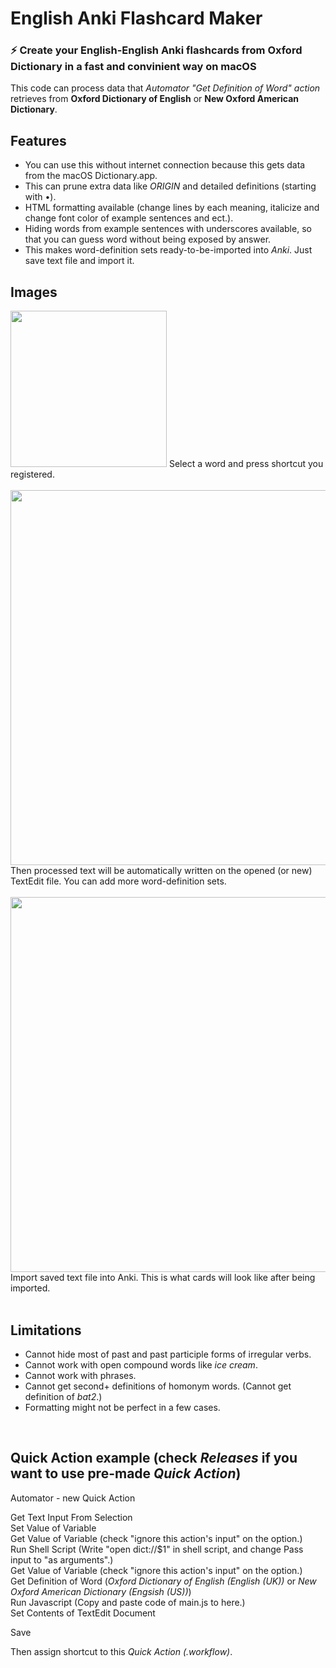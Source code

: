 # English Anki Flashcard Maker

### ⚡️ Create your English-English Anki flashcards from Oxford Dictionary in a fast and convinient way on macOS
  
This code can process data that *Automator "Get Definition of Word" action* retrieves from **Oxford Dictionary of English** or **New Oxford American Dictionary**.

## Features
- You can use this without internet connection because this gets data from the macOS Dictionary.app.
- This can prune extra data like *ORIGIN* and detailed definitions (starting with •).  
- HTML formatting available (change lines by each meaning, italicize and change font color of example sentences and ect.).  
- Hiding words from example sentences with underscores available, so that you can guess word without being exposed by answer.  
- This makes word-definition sets ready-to-be-imported into *Anki*. Just save text file and import it.

## Images
<img src="https://github.com/SeungwooChoe/macOS-system-dictionary-retriever/blob/main/images/1.png" width="250">  
Select a word and press shortcut you registered.
<br/>
<br/>
<img src="https://github.com/SeungwooChoe/macOS-system-dictionary-retriever/blob/main/images/2.png" width="600">  
Then processed text will be automatically written on the opened (or new) TextEdit file. You can add more word-definition sets.
<br/>
<br/>
<img src="https://github.com/SeungwooChoe/macOS-system-dictionary-retriever/blob/main/images/3.png" width="600">  
Import saved text file into Anki. This is what cards will look like after being imported.
<br/>
<br/>
  
## Limitations
- Cannot hide most of past and past participle forms of irregular verbs.
- Cannot work with open compound words like *ice cream*.
- Cannot work with phrases.
- Cannot get second+ definitions of homonym words. (Cannot get definition of *bat2*.)
- Formatting might not be perfect in a few cases.
<br/>

## Quick Action example (check *Releases* if you want to use pre-made *Quick Action*)
  
Automator - new Quick Action  
  
Get Text Input From Selection  
Set Value of Variable  
Get Value of Variable (check "ignore this action's input" on the option.)  
Run Shell Script (Write "open dict://$1" in shell script, and change Pass input to "as arguments".)  
Get Value of Variable (check "ignore this action's input" on the option.)  
Get Definition of Word (*Oxford Dictionary of English (English (UK))* or *New Oxford American Dictionary (Engsish (US))*)  
Run Javascript (Copy and paste code of main.js to here.)  
Set Contents of TextEdit Document  
  
Save
  
Then assign shortcut to this *Quick Action (.workflow)*.